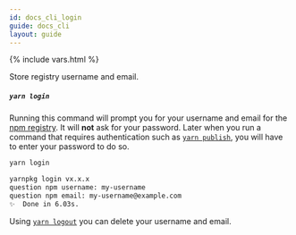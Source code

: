 ```yaml
---
id: docs_cli_login
guide: docs_cli
layout: guide
---
```


{% include vars.html %}

<p class="lead">Store registry username and email.</p>

##### `yarn login` <a class="toc" id="toc-yarn-login" href="#toc-yarn-login"></a>

Running this command will prompt you for your username and email for the
[npm registry](https://www.npmjs.com/). It will **not** ask for your password.
Later when you run a command that requires authentication such as
[`yarn publish`]({{url_base}}/docs/cli/publish), you will have to enter your
password to do so.

```sh
yarn login
```

```sh
yarnpkg login vx.x.x
question npm username: my-username
question npm email: my-username@example.com
✨  Done in 6.03s.
```

Using [`yarn logout`]({{url_base}}/docs/cli/logout) you can delete your
username and email.
